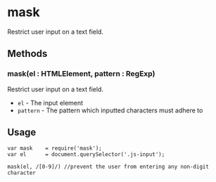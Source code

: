 # mask

Restrict user input on a text field.

## Methods

### mask(el : HTMLElement, pattern : RegExp)

Restrict user input on a text field.

 - `el`      - The input element
 - `pattern` - The pattern which inputted characters must adhere to

## Usage

    var mask    = require('mask');
    var el      = document.querySelector('.js-input');
    
    mask(el, /[0-9]/) //prevent the user from entering any non-digit character
    